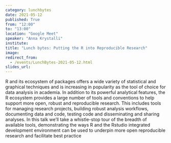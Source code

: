 ```yaml
---
category: lunchbytes
date: 2021-05-12
published: True
from: "12:00"
to: "13:00"
location: "Google Meet"
speaker: "Anna Krystalli"
institute:
title: "Lunch bytes: Putting the R into Reproducible Research"
image:
redirect_from:
  - /events/LunchBytes-2021-05-12.html
slides_url:
---
```


R and its ecosystem of packages offers a wide variety of statistical and graphical techniques and is increasing in popularity as the tool of choice for data analysis in academia.
In addition to its powerful analytical features, the R ecosystem provides a large number of tools and conventions to help support more open, robust and reproducible research. This includes tools for managing research projects, building robust analysis workflows, documenting data and code, testing code and disseminating and sharing analyses.
In this talk we’ll take a whistle-stop tour of the breadth of available tools, demonstrating the ways R and the Rstudio integrated development environment can be used to underpin more open reproducible research and facilitate best practice

